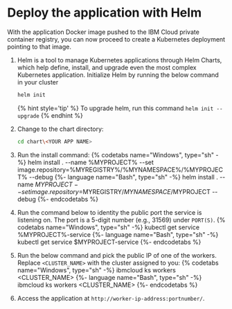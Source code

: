 # Deploy the application with Helm

With the application Docker image pushed to the IBM Cloud private container registry, you can now proceed to create a Kubernetes deployment pointing to that image.

1. Helm is a tool to manage Kubernetes applications through Helm Charts, which help define, install, and upgrade even the most complex Kubernetes application. Initialize Helm by running the below command in your cluster
   ```bash
   helm init
   ```
   {% hint style='tip' %}
   To upgrade helm, run this command `helm init --upgrade`
   {% endhint %}

1. Change to the chart directory:
   ```bash
   cd chart\<YOUR APP NAME>
   ```
1. Run the install command:
   {% codetabs name="Windows", type="sh" -%}
helm install . --name %MYPROJECT% --set image.repository=%MYREGISTRY%/%MYNAMESPACE%/%MYPROJECT% --debug
   {%- language name="Bash", type="sh" -%}
helm install . --name $MYPROJECT --set image.repository=$MYREGISTRY/$MYNAMESPACE/$MYPROJECT --debug
   {%- endcodetabs %}
1. Run the command below to identity the public port the service is listening on. The port is a 5-digit number (e.g., 31569) under `PORT(S)`.
   {% codetabs name="Windows", type="sh" -%}
kubectl get service %MYPROJECT%-service
   {%- language name="Bash", type="sh" -%}
kubectl get service $MYPROJECT-service
   {%- endcodetabs %}
11. Run the below command and pick the public IP of one of the workers. Replace `<CLUSTER_NAME>` with the cluster assigned to you:
   {% codetabs name="Windows", type="sh" -%}
ibmcloud ks workers <CLUSTER_NAME>
   {%- language name="Bash", type="sh" -%}
ibmcloud ks workers <CLUSTER_NAME>
   {%- endcodetabs %}
12. Access the application at `http://worker-ip-address:portnumber/`.
